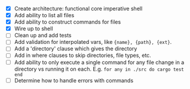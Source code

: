 - [x] Create architecture: functional core imperative shell
- [x] Add ability to list all files
- [x] Add ability to construct commands for files
- [x] Wire up to shell
- [ ] Clean up and add tests
- [ ] Add validation for interpolated vars, like `{name}, {path}, {ext}`.
- [ ] Add a 'directory' clause which gives the directory
- [ ] Add in where clauses to skip directories, file types, etc.
- [ ] Add ability to only execute a single command for any file change in a directory vs running it on each. E.g. `for any in ./src do cargo test end`
- [ ] Determine how to handle errors with commands

